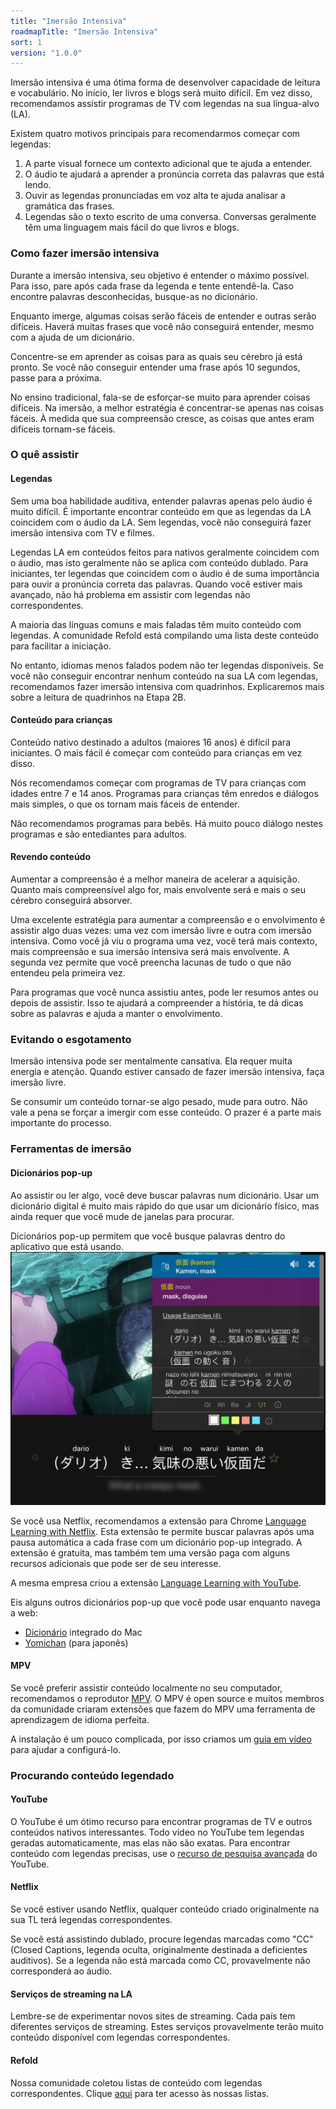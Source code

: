 ```yaml
---
title: "Imersão Intensiva"
roadmapTitle: "Imersão Intensiva"
sort: 1
version: "1.0.0"
---
```


Imersão intensiva é uma ótima forma de desenvolver capacidade de leitura e vocabulário. No início, ler livros e blogs será muito difícil. Em vez disso, recomendamos assistir programas de TV com legendas na sua língua-alvo (LA).

Existem quatro motivos principais para recomendarmos começar com legendas:

1. A parte visual fornece um contexto adicional que te ajuda a entender.
1. O áudio te ajudará a aprender a pronúncia correta das palavras que está lendo.
1. Ouvir as legendas pronunciadas em voz alta te ajuda analisar a gramática das frases.
1. Legendas são o texto escrito de uma conversa. Conversas geralmente têm uma linguagem mais fácil do que livros e blogs.

### Como fazer imersão intensiva

Durante a imersão intensiva, seu objetivo é entender o máximo possível. Para isso, pare após cada frase da legenda e tente entendê-la. Caso encontre palavras desconhecidas, busque-as no dicionário.

Enquanto imerge, algumas coisas serão fáceis de entender e outras serão difíceis. Haverá muitas frases que você não conseguirá entender, mesmo com a ajuda de um dicionário.

Concentre-se em aprender as coisas para as quais seu cérebro já está pronto. Se você não conseguir entender uma frase após 10 segundos, passe para a próxima.

No ensino tradicional, fala-se de esforçar-se muito para aprender coisas difíceis. Na imersão, a melhor estratégia é concentrar-se apenas nas coisas fáceis. À medida que sua compreensão cresce, as coisas que antes eram difíceis tornam-se fáceis.

### O quê assistir

#### Legendas

Sem uma boa habilidade auditiva, entender palavras apenas pelo áudio é muito difícil. É importante encontrar conteúdo em que as legendas da LA coincidem com o áudio da LA. Sem legendas, você não conseguirá fazer imersão intensiva com TV e filmes.

Legendas LA em conteúdos feitos para nativos geralmente coincidem com o áudio, mas isto geralmente não se aplica com conteúdo dublado. Para iniciantes, ter legendas que coincidem com o áudio é de suma importância para ouvir a pronúncia correta das palavras. Quando você estiver mais avançado, não há problema em assistir com legendas não correspondentes.

A maioria das línguas comuns e mais faladas têm muito conteúdo com legendas. A comunidade Refold está compilando uma lista deste conteúdo para facilitar a iniciação.

No entanto, idiomas menos falados podem não ter legendas disponíveis. Se você não conseguir encontrar nenhum conteúdo na sua LA com legendas, recomendamos fazer imersão intensiva com quadrinhos. Explicaremos mais sobre a leitura de quadrinhos na Etapa 2B.

#### Conteúdo para crianças

Conteúdo nativo destinado a adultos (maiores 16 anos) é difícil para iniciantes. O mais fácil é começar com conteúdo para crianças em vez disso.

Nós recomendamos começar com programas de TV para crianças com idades entre 7 e 14 anos. Programas para crianças têm enredos e diálogos mais simples, o que os tornam mais fáceis de entender.

Não recomendamos programas para bebês. Há muito pouco diálogo nestes programas e são entediantes para adultos.

#### Revendo conteúdo

Aumentar a compreensão é a melhor maneira de acelerar a aquisição. Quanto mais compreensível algo for, mais envolvente será e mais o seu cérebro conseguirá absorver.

Uma excelente estratégia para aumentar a compreensão e o envolvimento é assistir algo duas vezes: uma vez com imersão livre e outra com imersão intensiva. Como você já viu o programa uma vez, você terá mais contexto, mais compreensão e sua imersão intensiva será mais envolvente. A segunda vez permite que você preencha lacunas de tudo o que não entendeu pela primeira vez.

Para programas que você nunca assistiu antes, pode ler resumos antes ou depois de assistir. Isso te ajudará a compreender a história, te dá dicas sobre as palavras e ajuda a manter o envolvimento.

### Evitando o esgotamento

Imersão intensiva pode ser mentalmente cansativa. Ela requer muita energia e atenção. Quando estiver cansado de fazer imersão intensiva, faça imersão livre.

Se consumir um conteúdo tornar-se algo pesado, mude para outro. Não vale a pena se forçar a imergir com esse conteúdo. O prazer é a parte mais importante do processo.

### Ferramentas de imersão

#### Dicionários pop-up

Ao assistir ou ler algo, você deve buscar palavras num dicionário. Usar um dicionário digital é muito mais rápido do que usar um dicionário físico, mas ainda requer que você mude de janelas para procurar.

Dicionários pop-up permitem que você busque palavras dentro do aplicativo que está usando. ![](../../../images/popup-dictionary.png)

Se você usa Netflix, recomendamos a extensão para Chrome [Language Learning with Netflix][llwn-link]. Esta extensão te permite buscar palavras após uma pausa automática a cada frase com um dicionário pop-up integrado. A extensão é gratuita, mas também tem uma versão paga com alguns recursos adicionais que pode ser de seu interesse.

A mesma empresa criou a extensão [Language Learning with YouTube][llwyt-link].

Eis alguns outros dicionários pop-up que você pode usar enquanto navega a web:

-   [Dicionário][mac-dictionary] integrado do Mac
-   [Yomichan][yomichan] (para japonês)

#### MPV

Se você preferir assistir conteúdo localmente no seu computador, recomendamos o reprodutor [MPV][mpv-link]. O MPV é open source e muitos membros da comunidade criaram extensões que fazem do MPV uma ferramenta de aprendizagem de idioma perfeita.

A instalação é um pouco complicada, por isso criamos um [guia em vídeo][mpv-guide] para ajudar a configurá-lo.

### Procurando conteúdo legendado

#### YouTube

O YouTube é um ótimo recurso para encontrar programas de TV e outros conteúdos nativos interessantes. Todo vídeo no YouTube tem legendas geradas automaticamente, mas elas não são exatas. Para encontrar conteúdo com legendas precisas, use o [ recurso de pesquisa avançada][youtube-sub-search] do YouTube.

#### Netflix

Se você estiver usando Netflix, qualquer conteúdo criado originalmente na sua TL terá legendas correspondentes.

Se você está assistindo dublado, procure legendas marcadas como "CC" (Closed Captions, legenda oculta, originalmente destinada a deficientes auditivos). Se a legenda não está marcada como CC, provavelmente não corresponderá ao áudio.

#### Serviços de streaming na LA

Lembre-se de experimentar novos sites de streaming. Cada país tem diferentes serviços de streaming. Estes serviços provavelmente terão muito conteúdo disponível com legendas correspondentes.

#### Refold

Nossa comunidade coletou listas de conteúdo com legendas correspondentes. Clique [aqui][join-link] para ter acesso às nossas listas.

[join-link]: /join
[llwn-link]: https://languagelearningwithnetflix.com/
[llwyt-link]: https://chrome.google.com/webstore/detail/language-learning-with-yo/jkhhdcaafjabenpmpcpgdjiffdpmmcjb
[yomichan]: https://chrome.google.com/webstore/detail/yomichan/ogmnaimimemjmbakcfefmnahgdfhfami
[mac-dictionary]: https://wokabulary.com/blog/the-built-in-dictionary-on-mac-and-iphone.html
[mpv-link]: https://mpv.io/
[mpv-guide]: https://youtu.be/bbg6ztWecbU
[youtube-sub-search]: https://support.google.com/youtube/answer/3029103?hl=en
